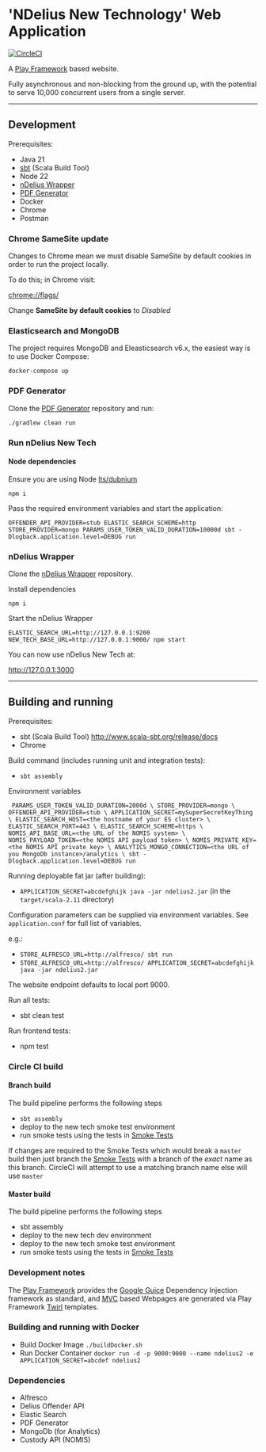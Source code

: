 # 'NDelius New Technology' Web Application

[![CircleCI](https://circleci.com/gh/ministryofjustice/ndelius-new-tech.svg?style=svg)](https://circleci.com/gh/ministryofjustice/ndelius-new-tech)

A [Play Framework](https://www.playframework.com/) based website.

Fully asynchronous and non-blocking from the ground up, with the potential to serve 10,000 concurrent users from a single server.

---

## Development

Prerequisites:
- Java 21
- [sbt](http://www.scala-sbt.org/release/docs) (Scala Build Tool)
- Node 22
- [nDelius Wrapper](https://github.com/ministryofjustice/ndelius-wrapper)
- [PDF Generator](https://github.com/ministryofjustice/pdf-generator)
- Docker
- Chrome
- Postman

### Chrome SameSite update

Changes to Chrome mean we must disable SameSite by default cookies in order to run the project locally.

To do this; in Chrome visit:

[chrome://flags/](chrome://flags/)

Change **SameSite by default cookies** to *Disabled*

### Elasticsearch and MongoDB

The project requires MongoDB and Eleasticsearch v6.x, the easiest way is to use Docker Compose:

```
docker-compose up
```

### PDF Generator

Clone the [PDF Generator](https://github.com/ministryofjustice/pdf-generator) repository and run:

```
./gradlew clean run
```

### Run nDelius New Tech

#### Node dependencies

Ensure you are using Node [lts/dubnium](https://nodejs.org/download/release/latest-dubnium/)

```
npm i
```

Pass the required environment variables and start the application:

```
OFFENDER_API_PROVIDER=stub ELASTIC_SEARCH_SCHEME=http STORE_PROVIDER=mongo PARAMS_USER_TOKEN_VALID_DURATION=10000d sbt -Dlogback.application.level=DEBUG run
```

### nDelius Wrapper

Clone the [nDelius Wrapper](https://github.com/ministryofjustice/ndelius-wrapper) repository.

Install dependencies

```
npm i
``` 

Start the nDelius Wrapper

```
ELASTIC_SEARCH_URL=http://127.0.0.1:9200 NEW_TECH_BASE_URL=http://127.0.0.1:9000/ npm start
```

You can now use nDelius New Tech at:

http://127.0.0.1:3000 

---

## Building and running

Prerequisites:
- sbt (Scala Build Tool) http://www.scala-sbt.org/release/docs
- Chrome

Build command (includes running unit and integration tests):
- `sbt assembly`

Environment variables

`
PARAMS_USER_TOKEN_VALID_DURATION=2000d \
STORE_PROVIDER=mongo \
OFFENDER_API_PROVIDER=stub \
APPLICATION_SECRET=mySuperSecretKeyThing \
ELASTIC_SEARCH_HOST=<the hostname of your ES cluster> \
ELASTIC_SEARCH_PORT=443 \
ELASTIC_SEARCH_SCHEME=https \
NOMIS_API_BASE_URL=<the URL of the NOMIS system> \
NOMIS_PAYLOAD_TOKEN=<the NOMIS API payload token> \
NOMIS_PRIVATE_KEY=<the NOMIS API private key> \
ANALYTICS_MONGO_CONNECTION=<the URL of you MongoDb instance>/analytics \
sbt -Dlogback.application.level=DEBUG run`

Running deployable fat jar (after building):
- `APPLICATION_SECRET=abcdefghijk java -jar ndelius2.jar` (in the `target/scala-2.11` directory)

Configuration parameters can be supplied via environment variables. See `application.conf` for full list of variables. 

e.g.:
- `STORE_ALFRESCO_URL=http://alfresco/ sbt run`
- `STORE_ALFRESCO_URL=http://alfresco/ APPLICATION_SECRET=abcdefghijk java -jar ndelius2.jar`

The website endpoint defaults to local port 9000.

Run all tests:
- sbt clean test

Run frontend tests:
- npm test

### Circle CI build

#### Branch build
The build pipeline performs the following steps
- `sbt assembly`
- deploy to the new tech smoke test environment
- run smoke tests using the tests in  [Smoke Tests]

If changes are required to the Smoke Tests which would break a `master` build then just branch the [Smoke Tests] with a branch of the _exact_ name as this branch. CircleCI will attempt to use a matching branch name else will use `master`

#### Master build

The build pipeline performs the following steps
- sbt assembly
- deploy to the new tech dev environment
- deploy to the new tech smoke test environment
- run smoke tests using the tests in  [Smoke Tests]

### Development notes

The [Play Framework](https://www.playframework.com/) provides the [Google Guice](https://github.com/google/guice/wiki/Motivation) Dependency 
Injection framework as standard, and [MVC](https://en.wikipedia.org/wiki/Model%E2%80%93view%E2%80%93controller) based 
Webpages are generated via Play Framework [Twirl](https://www.playframework.com/documentation/2.5.x/ScalaTemplates) templates.

### Building and running with Docker

- Build Docker Image `./buildDocker.sh`
- Run Docker Container `docker run -d -p 9000:9000 --name ndelius2 -e APPLICATION_SECRET=abcdef ndelius2`

### Dependencies
 - Alfresco
 - Delius Offender API 
 - Elastic Search
 - PDF Generator
 - MongoDb (for Analytics)
 - Custody API (NOMIS)

[Smoke Tests]: https://github.com/noms-digital-studio/ndelius-new-tech-smoke-test